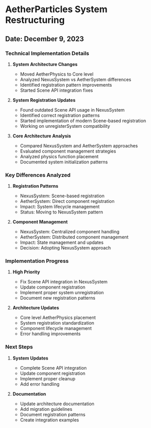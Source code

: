 # AetherParticles System Restructuring

## Date: December 9, 2023

### Technical Implementation Details

1. **System Architecture Changes**
   - Moved AetherPhysics to Core level
   - Analyzed NexusSystem vs AetherSystem differences
   - Identified registration pattern improvements
   - Started Scene API integration fixes

2. **System Registration Updates**
   - Found outdated Scene API usage in NexusSystem
   - Identified correct registration patterns
   - Started implementation of modern Scene-based registration
   - Working on unregisterSystem compatibility

3. **Core Architecture Analysis**
   - Compared NexusSystem and AetherSystem approaches
   - Evaluated component management strategies
   - Analyzed physics function placement
   - Documented system initialization patterns

### Key Differences Analyzed

1. **Registration Patterns**
   - NexusSystem: Scene-based registration
   - AetherSystem: Direct component registration
   - Impact: System lifecycle management
   - Status: Moving to NexusSystem pattern

2. **Component Management**
   - NexusSystem: Centralized component handling
   - AetherSystem: Distributed component management
   - Impact: State management and updates
   - Decision: Adopting NexusSystem approach

### Implementation Progress

1. **High Priority**
   - Fix Scene API integration in NexusSystem
   - Update component registration
   - Implement proper system unregistration
   - Document new registration patterns

2. **Architecture Updates**
   - Core level AetherPhysics placement
   - System registration standardization
   - Component lifecycle management
   - Error handling improvements

### Next Steps

1. **System Updates**
   - Complete Scene API integration
   - Update component registration
   - Implement proper cleanup
   - Add error handling

2. **Documentation**
   - Update architecture documentation
   - Add migration guidelines
   - Document registration patterns
   - Create integration examples 